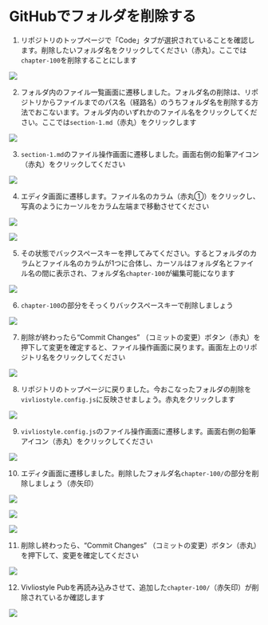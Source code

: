 # GitHubでフォルダを削除する

1. リポジトリのトップページで「Code」タブが選択されていることを確認します。削除したいフォルダ名をクリックしてください（赤丸）。ここでは`chapter-100`を削除することにします

![ ](images/file-and-folder-operations/directory-operations/delete-an-existing-directory/fig-1.png)

2. フォルダ内のファイル一覧画面に遷移しました。フォルダ名の削除は、リポジトリからファイルまでのパス名（経路名）のうちフォルダ名を削除する方法でおこないます。フォルダ内のいずれかのファイル名をクリックしてください。ここでは`section-1.md`（赤丸）をクリックします

![ ](images/file-and-folder-operations/directory-operations/delete-an-existing-directory/fig-2.png)

3. `section-1.md`のファイル操作画面に遷移しました。画面右側の鉛筆アイコン（赤丸）をクリックしてください

![ ](images/file-and-folder-operations/directory-operations/delete-an-existing-directory/fig-3.png)

4. エディタ画面に遷移します。ファイル名のカラム（赤丸①）をクリックし、写真のようにカーソルをカラム左端まで移動させてください

![ ](images/file-and-folder-operations/directory-operations/delete-an-existing-directory/fig-4.png)

![ ](images/file-and-folder-operations/directory-operations/delete-an-existing-directory/fig-4a.png)

5. その状態でバックスペースキーを押してみてください。するとフォルダのカラムとファイル名のカラムが1つに合体し、カーソルはフォルダ名とファイル名の間に表示され、フォルダ名`chapter-100`が編集可能になります

![ ](images/file-and-folder-operations/directory-operations/delete-an-existing-directory/fig-5a.png)

6. `chapter-100`の部分をそっくりバックスペースキーで削除しましょう

![ ](images/file-and-folder-operations/directory-operations/delete-an-existing-directory/fig-6a.png)

7. 削除が終わったら“Commit Changes” （コミットの変更）ボタン（赤丸）を押下して変更を確定すると、ファイル操作画面に戻ります。画面左上のリポジトリ名をクリックしてください

![ ](images/file-and-folder-operations/directory-operations/delete-an-existing-directory/fig-7.png)

8. リポジトリのトップページに戻りました。今おこなったフォルダの削除を`vivliostyle.config.js`に反映させましょう。赤丸をクリックします

![ ](images/file-and-folder-operations/directory-operations/delete-an-existing-directory/fig-8.png)

9. `vivliostyle.config.js`のファイル操作画面に遷移します。画面右側の鉛筆アイコン（赤丸）をクリックしてください

![ ](images/file-and-folder-operations/directory-operations/delete-an-existing-directory/fig-9.png)

10. エディタ画面に遷移しました。削除したフォルダ名`chapter-100/`の部分を削除しましょう（赤矢印）

![ ](images/file-and-folder-operations/directory-operations/delete-an-existing-directory/fig-10.png)

![ ](images/file-and-folder-operations/directory-operations/delete-an-existing-directory/fig-10a.png)

![ ](images/file-and-folder-operations/directory-operations/delete-an-existing-directory/fig-11a.png)

11. 削除し終わったら、“Commit Changes” （コミットの変更）ボタン（赤丸）を押下して、変更を確定してください

![ ](images/file-and-folder-operations/directory-operations/delete-an-existing-directory/fig-11.png)

12. Vivliostyle Pubを再読み込みさせて、追加した`chapter-100/`（赤矢印）が削除されているか確認します

![ ](images/file-and-folder-operations/directory-operations/delete-an-existing-directory/fig-12.png)